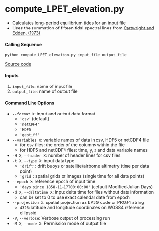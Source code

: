 compute_LPET_elevation.py
=========================

 - Calculates long-period equilibrium tides for an input file
 - Uses the summation of fifteen tidal spectral lines from [Cartwright and Edden, (1973)](https://doi.org/10.1111/j.1365-246X.1973.tb03420.x)

#### Calling Sequence
```bash
python compute_LPET_elevation.py input_file output_file
```
[Source code](https://github.com/tsutterley/pyTMD/blob/main/scripts/compute_LPET_elevation.py)

#### Inputs
 1. `input_file`: name of input file
 2. `output_file`: name of output file

#### Command Line Options
- `--format X`: input and output data format
    * `'csv'` (default)
    * `'netCDF4'`
    * `'HDF5'`
    * `'geotiff'`
- `--variables X`: variable names of data in csv, HDF5 or netCDF4 file
    * for csv files: the order of the columns within the file
    * for HDF5 and netCDF4 files: time, y, x and data variable names
- `-H X`, `--header X`: number of header lines for csv files
- `-t X`, `--type X`: input data type
    * `'drift'`: drift buoys or satellite/airborne altimetry (time per data point)
    * `'grid'`: spatial grids or images (single time for all data points)
- `--epoch X`: reference epoch of input time
    * `'days since 1858-11-17T00:00:00'` (default Modified Julian Days)
- `-d X`, `--deltatime X`: input delta time for files without date information
    * can be set to 0 to use exact calendar date from epoch
- `--projection X`: spatial projection as EPSG code or PROJ4 string
    * `4326`: latitude and longitude coordinates on WGS84 reference ellipsoid
- `-V`, `--verbose`: Verbose output of processing run
 - `-M X`, `--mode X`: Permission mode of output file

